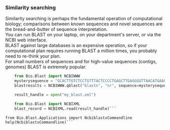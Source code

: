 ### Similarity searching ###
Similarity searching is perhaps the fundamental operation of computational biology; comparisons between known sequences and novel sequences are the bread-and-butter of sequence interpretation.  
You can run BLAST on your laptop, on your department's server, or via the NCBI web interface.  
BLAST against large databases is an expensive operation, so if your computational plan requires running BLAST a million times, you probably need to re-think your plan.  
For small numbers of sequences and for high-value sequences (contigs, genomes)  BLAST is extremely popular.


```python
    from Bio.Blast import NCBIWWW
    mysterysequence = "GCACTTGTCTCCTGTTTACTCCCCTGAGCTTGAGGGGTTAACATGAAGGTCATCGATAGCAGGATAATAATACAGTA"
    blastresults = NCBIWWW.qblast("blastn", "nr", sequence=mysterysequence ) 

    result_handle = open("my_blast.xml")

    from Bio.Blast import NCBIXML
    blast_record = NCBIXML.read(result_handle)```

```
    from Bio.Blast.Applications import NcbiblastxCommandline
    help(NcbiblastxCommandline)```


